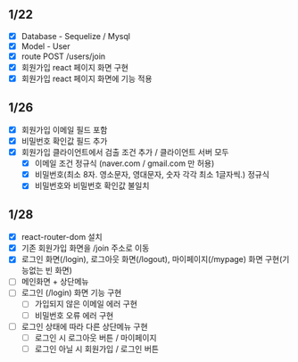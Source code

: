 ## 1/22
- [x] Database - Sequelize / Mysql
- [x] Model - User
- [x] route POST /users/join
- [x] 회원가입 react 페이지 화면 구현
- [x] 회원가입 react 페이지 화면에 기능 적용

## 1/26
- [x] 회원가입 이메일 필드 포함
- [x] 비밀번호 확인값 필드 추가
- [x] 회원가입 클라이언트에서 검출 조건 추가 / 클라이언트 서버 모두
	- [x] 이메일 조건 정규식 (naver.com / gmail.com 만 허용)
	- [x] 비밀번호(최소 8자. 영소문자, 영대문자, 숫자 각각 최소 1글자씩.) 정규식
	- [x] 비밀번호와 비밀번호 확인값 불일치

## 1/28
- [x] react-router-dom 설치
- [x] 기존 회원가입 화면을 /join 주소로 이동
- [x] 로그인 화면(/login), 로그아웃 화면(/logout), 마이페이지(/mypage) 화면 구현(기능없는 빈 화면)
- [ ] 메인화면 + 상단메뉴
- [ ] 로그인 (/login) 화면 기능 구현
	- [ ] 가입되지 않은 이메일 에러 구현
	- [ ] 비밀번호 오류 에러 구현
- [ ] 로그인 상태에 따라 다른 상단메뉴 구현
	- [ ] 로그인 시 로그아웃 버튼 / 마이페이지
	- [ ] 로그인 아닐 시 회원가입 / 로그인 버튼